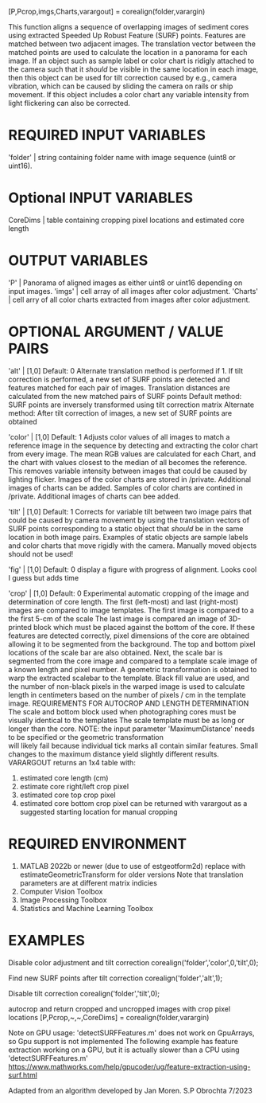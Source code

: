 [P,Pcrop,imgs,Charts,varargout] = corealign(folder,varargin)  

This function aligns a sequence of overlapping images of sediment cores 
using extracted Speeded Up Robust Feature (SURF) points. Features are matched 
between two adjacent images. The translation vector between the matched points 
are used to calculate the location in a panorama for each image. If an object 
such as sample label or color chart is ridigly attached to the camera such that 
it *should* be visible in the same location in each image, then this object 
can be used for tilt correction caused by e.g., camera vibration, which can be 
caused by sliding the camera on rails or ship movement. If this object includes 
a color chart any variable intensity from light flickering can also be corrected.  

REQUIRED INPUT VARIABLES 
================================ 
'folder' | string containing folder name with image sequence (uint8 or uint16).  

Optional INPUT VARIABLES
================================

CoreDims | table containing cropping pixel locations and estimated core length

OUTPUT VARIABLES 
================================ 
'P' | Panorama of aligned images as either uint8 or uint16 depending on input images. 
'imgs' | cell array of all images after color adjustment. 
'Charts' | cell arry of all color charts extracted from images after color adjustment.  

OPTIONAL ARGUMENT / VALUE PAIRS 
================================  

'alt' | [1,0] Default: 0 
Alternate translation method is performed if 1. If tilt correction is performed, 
a new set of SURF points are detected and features matched for each pair of images. 
Translation distances are calculated from the new matched pairs of SURF points 
Default method: SURF points are inversely transformed using tilt correction matrix 
Alternate method: After tilt correction of images, a new set of SURF points are obtained  

'color' | [1,0] Default: 1 
Adjusts color values of all images to match a reference image in the sequence by detecting 
and extracting the color chart from every image. The mean RGB values are calculated for each 
Chart, and the chart with values closest to the median of all becomes the reference. 
This removes variable intensity between images that could be caused by lighting flicker. 
Images of the color charts are stored in /private. Additional images of charts can be added. 
Samples of color charts are contined in /private. Additional images of charts can bee added.  

'tilt' | [1,0] Default: 1 
Corrects for variable tilt between two image pairs that could be caused by camera movement 
by using the translation vectors of SURF points corresponding to a static object that 
*should* be in the same location in both image pairs. Examples of static objects are 
sample labels and color charts that move rigidly with the camera. 
Manually moved objects should not be used!  

'fig' | [1,0] Default: 0 
display a figure with progress of alignment. Looks cool I guess but adds time  

'crop' | [1,0] Default: 0 
Experimental automatic cropping of the image and determination of core length. 
The first (left-most) and last (right-most) images are compared to image templates. 
The first image is compared to a the first 5-cm of the scale The last image is compared 
an image of 3D-printed block which must be placed against the bottom of the core. 
If these features are detected correctly, pixel dimensions of the core are obtained 
allowing it to be segmented from the background. The top and bottom pixel locations of 
the scale bar are also obtained. Next, the scale bar is segmented from the core image 
and compared to a template scale image of a known length and pixel number. 
A geometric transformation is obtained to warp the extracted scalebar to the template. 
Black fill value are used, and the number of non-black pixels in the warped image is used 
to calculate length in centimeters based on the number of pixels / cm in the template image. 
REQUIREMENTS FOR AUTOCROP AND LENGTH DETERMINATION 
The scale and bottom block used when photographing cores must be visually identical to the templates 
The scale template must be as long or longer than the core. 
NOTE: the input parameter 'MaximumDistance' needs to be specified or the geometric transformation  
will likely fail because individual tick marks all contain similar features. Small changes to the 
maximum distance yield slightly different results. 
VARARGOUT returns an 1x4 table with: 
1) estimated core length (cm) 
2) estimate core right/left crop pixel 
3) estimated core top crop pixel 
4) estimated core bottom crop pixel 
can be returned with varargout as a suggested starting location for manual cropping  

REQUIRED ENVIRONMENT 
================================ 
1) MATLAB 2022b or newer (due to use of estgeotform2d) 
	replace with estimateGeometricTransform for older versions 
	Note that translation parameters are at different matrix indicies  
2) Computer Vision Toolbox 
3) Image Processing Toolbox 
4) Statistics and Machine Learning Toolbox  

EXAMPLES 
================================  

Disable color adjustment and tilt correction 
corealign('folder','color',0,'tilt',0);  

Find new SURF points after tilt correction 
corealign('folder','alt',1);  

Disable tilt correction 
corealign('folder','tilt',0);  

autocrop and return cropped and uncropped images with crop pixel locations 
[P,Pcrop,~,~,CoreDims] = corealign(folder,varargin)  

Note on GPU usage: 
'detectSURFFeatures.m' does not work on GpuArrays, so Gpu support is not implemented 
The following example has feature extraction working on a GPU, but it is actually 
slower than a CPU using 'detectSURFFeatures.m' 
https://www.mathworks.com/help/gpucoder/ug/feature-extraction-using-surf.html  

Adapted from an algorithm developed by Jan Moren. 
S.P Obrochta 7/2023 
